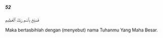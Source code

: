 ##### 52

<span class="ayah">فَسَبِّحْ بِٱسْمِ رَبِّكَ ٱلْعَظِيمِ</span>

<span class="ayah_translation">Maka bertasbihlah dengan (menyebut) nama Tuhanmu Yang Maha Besar.</span>
